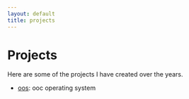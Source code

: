 ```yaml
---
layout: default
title: projects
---
```


# Projects

Here are some of the projects I have created over the years.

- [oos](/projects/oos.html): ooc operating system
